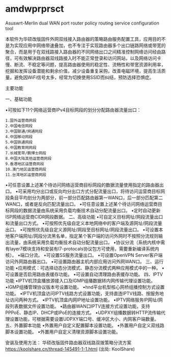 # amdwprprsct
Asuswrt-Merlin dual WAN port router policy routing service configuration tool

本软件为华硕改版固件外网双线接入路由器的策略路由服务配置工具，应用目的不是为实现应用中网络带速叠加，也不专注于实现路由器多个出口链路网络或带宽的聚合，而是用于在双线路接入路由器的不同网络出口之间精准控制网络访问经由路径，可有效解决路由器双线路接入时不能正常登录和访问网站，以及网络访问卡慢、断流、不稳定等问题，提高路由器使用的稳定性、流畅性和带宽资源利用率，挖掘和发挥设备潜能和剩余价值，减少设备重复采购，改善电磁环境，提高生活质量。避免因WiFi信号太多，经常为切换使用SSID而纠结，预防选择恐惧症。

主要功能

一、基础功能

  •可按如下11个网络运营商IPv4目标网段的划分分配路由器流量出口：
  
    1.国外运营商网段
    2.中国电信网段
    3.中国联通/网通网段
    4.中国移动网段
    5.中国铁通网段
    6.中国教育网网段
    7.长城宽带/鹏博士网段
    8.中国大陆其他运营商网段
    9.香港地区运营商网段
    10.澳门地区运营商网段
    11.台湾地区运营商网段
  •可任意设置上述某个待访问网络运营商目标网段的数据流量使用指定的路由器出口。
  •可采用均分出口或反向均分出口方式分配流量出口，将待访问运营商目标网段条目平均划分为两部分，前一部分匹配路由器第一WAN口，后一部分匹配第二WAN口，或者是反向匹配流量出口。
  •可任意设置上述某个待访问网络运营商目标网段的数据流量由系统采用负载均衡技术自动分配流量出口。
  •定时自动更新ISP网络运营商CIDR网段数据。
二、高级功能
  •可自定义目标网址/网段流量出口和流量出口方式。
  •可按照优先级自定义本地网络中的客户端及源网址/网段流量出口。
  •可按照优先级自定义源网址/网段至目标网址/网段流量出口。
  •可设置本地客户端网址/网段分流黑名单，指定某个客户端的访问外网时不按照分流规则输出流量，由系统采用负载均衡技术自动分配流量出口。
  •协议分流（系统内核中需有layer7模块支持和安装有l7-protocals协议包方可使用，需要重新编译系统内核）。
  •端口分流。
  •可设置SS服务流量出口。
  •可设置OpenVPN Server客户端访问外网路由器出口。
  •可设置路由器主机内部应用访问外网WAN口。
三、运行功能
  •应用模式：可选择动态分流模式、静态分流模式两种应用模式中的一种。
  •可设置是否启用路由表缓存功能。
  •可设置自动清理路由表缓存功能。
四、IPTV功能
  •IPTV机顶盒播放源接入口及IGMP组播数据转内网传输代理设置功能。
  •IGMP组播管理协议版本号设置功能。
  •hnd平台机型核心网桥组播控制方式设置功能。
  •IPTV机顶盒访问IPTV线路方式设置功能，支持直连IPTV线路、按服务地址访问两种方式。
  •IPTV机顶盒内网IP地址设置功能。
  •IPTV网络服务IP网址/网段列表数据文件设置功能。
  •路由器WAN口IPTV连接方式设置功能，支持PPPoE、静态IP、DHCP或IPoE的连接方式。
  •UDPXY组播数据转HTTP流传输代理设置功能，可根据需要设置UDPXY端口号、缓冲区大小、内网客户端数量。
五、外置脚本功能
  •外置用户自定义配置脚本设置功能。
  •外置用户自定义双线路脚本设置功能。
  •外置用户自定义清理资源脚本设置功能。

安装及使用方法：
华硕改版固件路由器双线路双拨策略分流方案
https://koolshare.cn/thread-145491-1-1.html
(出处: KoolShare)
